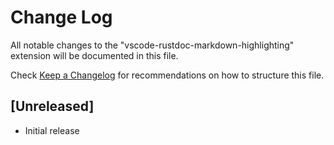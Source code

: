 # Change Log

All notable changes to the "vscode-rustdoc-markdown-highlighting" extension will be documented in this file.

Check [Keep a Changelog](http://keepachangelog.com/) for recommendations on how to structure this file.

## [Unreleased]

- Initial release